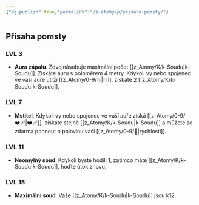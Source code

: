 ```yaml
---
{"dg-publish":true,"permalink":"/z-atomy/p/prisaha-pomsty/"}
---
```


## Přísaha pomsty
### LVL 3
- **Aura zápalu**. Zdvojnásobuje maximální počet [[z_Atomy/K/k-Soudu\|k-Soudu]]. Získáte auru s poloměrem 4 metry. Kdykoli vy nebo spojenec ve vaší auře utrží [[z_Atomy/0-9/💥\|💥]], získáte 2 [[z_Atomy/K/k-Soudu\|k-Soudu]].

### LVL 7
- **Mstitel**. Kdykoli vy nebo spojenec ve vaší auře získá [[z_Atomy/0-9/❤️‍🩹\|❤️‍🩹]], získáte stejně [[z_Atomy/K/k-Soudu\|k-Soudu]] a můžete se zdarma pohnout o polovinu vaší [[z_Atomy/0-9/🏃\|rychlosti]].

### LVL 11
- **Neomylný soud**. Kdykoli byste hodili 1, zatímco máte [[z_Atomy/K/k-Soudu\|k-Soudu]], hoďte útok znovu.

### LVL 15
- **Maximální soud**. Vaše [[z_Atomy/K/k-Soudu\|k-Soudu]] jsou k12.